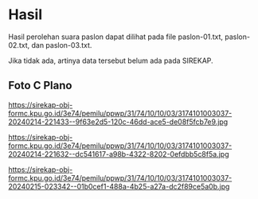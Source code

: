 # Hasil

Hasil perolehan suara paslon dapat dilihat pada file paslon-01.txt, paslon-02.txt, dan paslon-03.txt.

Jika tidak ada, artinya data tersebut belum ada pada SIREKAP.

## Foto C Plano

https://sirekap-obj-formc.kpu.go.id/3e74/pemilu/ppwp/31/74/10/10/03/3174101003037-20240214-221433--9f63e2d5-120c-46dd-ace5-de08f5fcb7e9.jpg

https://sirekap-obj-formc.kpu.go.id/3e74/pemilu/ppwp/31/74/10/10/03/3174101003037-20240214-221632--dc541617-a98b-4322-8202-0efdbb5c8f5a.jpg

https://sirekap-obj-formc.kpu.go.id/3e74/pemilu/ppwp/31/74/10/10/03/3174101003037-20240215-023342--01b0cef1-488a-4b25-a27a-dc2f89ce5a0b.jpg
